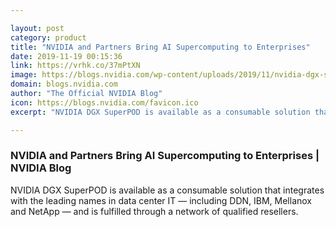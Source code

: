 ```yaml
---

layout: post
category: product
title: "NVIDIA and Partners Bring AI Supercomputing to Enterprises"
date: 2019-11-19 00:15:36
link: https://vrhk.co/37mPtXN
image: https://blogs.nvidia.com/wp-content/uploads/2019/11/nvidia-dgx-superpod.jpg
domain: blogs.nvidia.com
author: "The Official NVIDIA Blog"
icon: https://blogs.nvidia.com/favicon.ico
excerpt: "NVIDIA DGX SuperPOD is available as a consumable solution that integrates with the leading names in data center IT — including DDN, IBM, Mellanox and NetApp — and is fulfilled through a network of qualified resellers."

---
```


### NVIDIA and Partners Bring AI Supercomputing to Enterprises | NVIDIA Blog

NVIDIA DGX SuperPOD is available as a consumable solution that integrates with the leading names in data center IT — including DDN, IBM, Mellanox and NetApp — and is fulfilled through a network of qualified resellers.